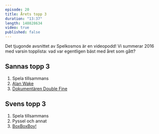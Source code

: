 ```yaml
---
episode: 20
title: Årets topp 3
duration: "13:37"
length: 140828634
video: true
published: false
---
```


Det tjugonde avsnittet av Spelkosmos är en videopodd! Vi summerar 2016 med varsin topplista: vad var egentligen bäst med året som gått?

## Sannas topp 3

1. Spela tillsammans
2. [Alan Wake][1]
3. [Dokumentären Double Fine][2]

## Svens topp 3

1. Spela tillsammans
2. Pyssel och annat
3. [BoxBoxBoy!][3]

[1]: http://www.alanwake.com/
[2]: http://www.2playerproductions.com/projects/double-fine
[3]: http://www.hallab.co.jp/eng/works/detail/002775/
